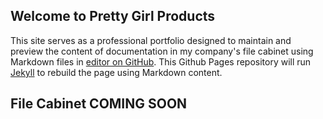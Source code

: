 ## Welcome to Pretty Girl Products

This site serves as a professional portfolio designed to maintain and preview the content of documentation in my company's file cabinet using Markdown files in [editor on GitHub](https://github.com/ksray2/my-school-profile/edit/master/index.md). This Github Pages repository will run [Jekyll](https://jekyllrb.com/) to rebuild the page using Markdown content. 

## File Cabinet COMING SOON



